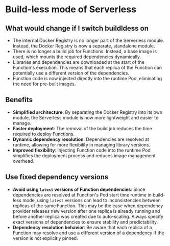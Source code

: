 # Build-less mode of Serverless

## What would change if I switch buildldess on

- The internal Docker Registry is no longer part of the Serverless module. Instead, the Docker Registry is now a separate, standalone module.
- There is no longer a build job for Functions. Instead, a base image is used, which mounts the required dependencies dynamically.
- Libraries and dependencies are downloaded at the start of the Function's execution. This means that each replica of the Function can potentially use a different version of the dependencies.
- Function code is now injected directly into the runtime Pod, eliminating the need for pre-built images.

## Benefits

- **Simplified architecture**: By separating the Docker Registry into its own module, the Serverless module is now more lightweight and easier to manage.
- **Faster deployment**: The removal of the build job reduces the time required to deploy Functions.
- **Dynamic dependency resolution**: Dependencies are resolved at runtime, allowing for more flexibility in managing library versions.
- **Improved flexibility**: Injecting Function code into the runtime Pod simplifies the deployment process and reduces image management overhead.

## Use fixed dependency versions

- **Avoid using `latest` versions of Function dependencies**: Since dependencies are resolved at Function's Pod start time runtime in build-less mode, using `latest` versions can lead to inconsistencies between replicas of the same Function. This may be the case when dependency provider releases new version after one replica is already running and before another replica was created due to auto-scaling.  Always specify exact versions of dependencies to ensure stability and predictability.
- **Dependency resolution behavior**: Be aware that each replica of a Function may resolve and use a different version of a dependency if the version is not explicitly pinned.
